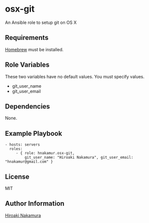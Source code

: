 osx-git
=======

An Ansible role to setup git on OS X

Requirements
------------

[Homebrew](http://brew.sh/) must be installed.

Role Variables
--------------

These two variables have no default values. You must specify values.

- git_user_name
- git_user_email

Dependencies
------------

None.

Example Playbook
----------------

    - hosts: servers
      roles:
         - { role: hnakamur.osx-git,
             git_user_name: "Hiroaki Nakamura", git_user_email: "hnakamur@gmail.com" }

License
-------

MIT

Author Information
------------------

[Hiroaki Nakamura]( http://hnakamur.github.io/ )
